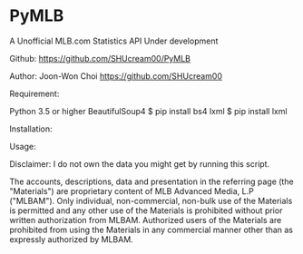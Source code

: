 # PyMLB
A Unofficial MLB.com Statistics API Under development 

Github: https://github.com/SHUcream00/PyMLB

Author: Joon-Won Choi https://github.com/SHUcream00

Requirement:

Python 3.5 or higher
BeautifulSoup4 $ pip install bs4
lxml $ pip install lxml

Installation:

Usage:

Disclaimer: I do not own the data you might get by running this script.

The accounts, descriptions, data and presentation in the referring page (the "Materials") are proprietary content of MLB Advanced Media, L.P ("MLBAM").
Only individual, non-commercial, non-bulk use of the Materials is permitted and any other use of the Materials is prohibited without prior written authorization from MLBAM.
Authorized users of the Materials are prohibited from using the Materials in any commercial manner other than as expressly authorized by MLBAM.
